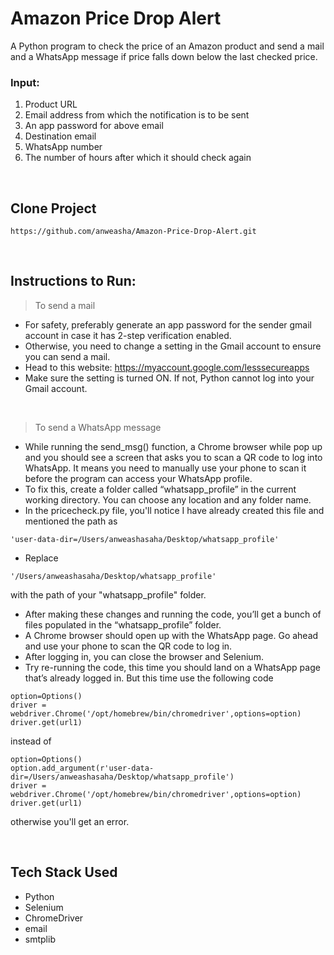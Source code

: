 # Amazon Price Drop Alert

A Python program to check the price of an Amazon product and send  a mail and a WhatsApp message if price falls down below the last checked price.


### Input:

1. Product URL
2. Email address from which the notification is to be sent
3. An app password for above email
4. Destination email
5. WhatsApp number 
6. The number of hours after which it should check again

<br>

## Clone Project
```
https://github.com/anweasha/Amazon-Price-Drop-Alert.git
```
<br>

## Instructions to Run:

> To send a mail
- For safety, preferably generate an app password for the sender gmail account in case it has 2-step verification enabled.
- Otherwise, you need to change a setting in the Gmail account to ensure you can send a mail. 
- Head to this website: https://myaccount.google.com/lesssecureapps
- Make sure the setting is turned ON. If not, Python cannot log into your Gmail account.

<br>

> To send a WhatsApp message
- While running the send_msg() function, a Chrome browser while pop up and you should see a screen that asks you to scan a QR code to log into WhatsApp. It means you need to manually use your phone to scan it before the program can access your WhatsApp profile.
- To fix this, create a folder called “whatsapp_profile” in the current working directory. You can choose any location and any folder name. 
- In the pricecheck.py file, you'll notice I have already created this file and mentioned the path as 
```
'user-data-dir=/Users/anweashasaha/Desktop/whatsapp_profile'
```
- Replace 
```
'/Users/anweashasaha/Desktop/whatsapp_profile'
```
with the path of your "whatsapp_profile" folder.
- After making these changes and running the code, you’ll get a bunch of files populated in the “whatsapp_profile” folder. 
- A Chrome browser should open up with the WhatsApp page. Go ahead and use your phone to scan the QR code to log in. 
- After logging in, you can close the browser and Selenium. 
- Try re-running the code, this time you should land on a WhatsApp page that’s already logged in. But this time use the following code
```
option=Options()
driver = webdriver.Chrome('/opt/homebrew/bin/chromedriver',options=option)
driver.get(url1)
```
instead of
```
option=Options()
option.add_argument(r'user-data-dir=/Users/anweashasaha/Desktop/whatsapp_profile')
driver = webdriver.Chrome('/opt/homebrew/bin/chromedriver',options=option)
driver.get(url1)
```
otherwise you'll get an error.

<br>

## Tech Stack Used
- Python
- Selenium
- ChromeDriver
- email
- smtplib
